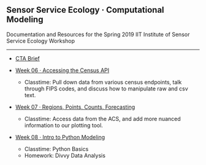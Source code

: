 ## Sensor Service Ecology · Computational Modeling 

Documentation and Resources for the Spring 2019 IIT Institute of Sensor Service Ecology Workshop

-----

- [CTA Brief](week05/readme.md)

- [Week 06 · Accessing the Census API](week06/readme.md) 	
	- Classtime: Pull down data from various census endpoints, talk through FIPS codes, and discuss how to manipulate raw and csv text.

- [Week 07 · Regions, Points, Counts, Forecasting](week07/readme.md) 	
	- Classtime: Access data from the ACS, and add more nuanced information to our plotting tool.

- [Week 08 · Intro to Python Modeling](week08/readme.md) 	
	- Classtime: Python Basics
	- Homework:  Divvy Data Analysis
